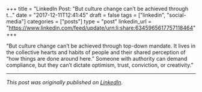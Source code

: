 +++
title = "LinkedIn Post: "But culture change can’t be achieved through t..."
date = "2017-12-11T12:41:45"
draft = false
tags = ["linkedin", "social-media"]
categories = ["posts"]
type = "post"
linkedin_url = "https://www.linkedin.com/feed/update/urn:li:share:6345965617757118464"
+++

"But culture change can’t be achieved through top-down mandate. It lives in the collective hearts and habits of people and their shared perception of “how things are done around here.” Someone with authority can demand compliance, but they can’t dictate optimism, trust, conviction, or creativity."

---

*This post was originally published on [LinkedIn](https://www.linkedin.com/in/adrianmoreno/recent-activity/all/).*